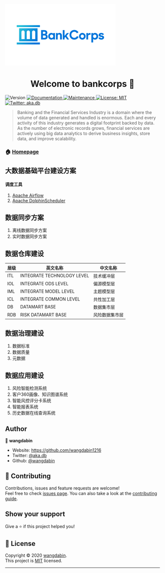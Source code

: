 
![image](https://github.com/wangdabin1216/bankcorps/raw/master/large_bankcorps_0.png)
<h1 align="center">Welcome to bankcorps 👋</h1>

<p>
  <img alt="Version" src="https://img.shields.io/badge/version-1.0.0-blue.svg?cacheSeconds=2592000" />
  <a href="https://github.com/wangdabin1216/bankcorps#redmine" target="_blank">
    <img alt="Documentation" src="https://img.shields.io/badge/documentation-yes-brightgreen.svg" />
  </a>
  <a href="https://github.com/kefranabg/readme-md-generator/graphs/commit-activity" target="_blank">
    <img alt="Maintenance" src="https://img.shields.io/badge/Maintained%3F-yes-green.svg" />
  </a>
  <a href="https://github.com/kefranabg/readme-md-generator/blob/master/LICENSE" target="_blank">
    <img alt="License: MIT" src="https://img.shields.io/github/license/wangdabin/bankcorps" />
  </a>
  <a href="https://twitter.com/aka.db" target="_blank">
    <img alt="Twitter: aka.db" src="https://img.shields.io/twitter/follow/aka.db.svg?style=social" />
  </a>
</p>

> Banking and the Financial Services Industry is a domain where the volume of data generated and handled is enormous. Each and every activity of this industry generates a digital footprint backed by data. As the number of electronic records grows, financial services are actively using big data analytics to derive business insights, store data, and improve scalability.

### 🏠 [Homepage](https://github.com/wangdabin1216/bankcorps#redmine)


## 大数据基础平台建设方案

#### 调度工具
1. [Apache Airflow](https://github.com/apache/airflow)
2. [Apache DolphinScheduler](https://github.com/apache/incubator-dolphinscheduler)


## 数据同步方案

1. 离线数据同步方案
2. 实时数据同步方案


## 数据仓库建设

|  层级  | 英文名称  | 中文名称 |
|  ----  | ----  | ----  |
| ITL  | INTEGRATE TECHNOLOGY LEVEL | 技术缓冲层|
| IOL  | INTEGRATE ODS LEVEL |偏源模型层|
| IML  | INTEGRATE MODEL LEVEL |主题模型层|
| ICL  | INTEGRATE COMMON LEVEL |共性加工层|
| DB  | DATAMART BASE|数据集市层|
| RDB  |RISK DATAMART BASE|风险数据集市层|


## 数据治理建设
1. 数据标准
2. 数据质量
3. 元数据

## 数据应用建设

1. 风险智能检测系统
2. 客户360画像、知识图谱系统
3. 智能风控评分卡系统
4. 智能报表系统
5. 历史数据在线查询系统

## Author

👤 **wangdabin**

* Website: https://github.com/wangdabin1216
* Twitter: [@aka.db](https://twitter.com/aka.db)
* Github: [@wangdabin](https://github.com/wangdabin)

## 🤝 Contributing

Contributions, issues and feature requests are welcome!<br />Feel free to check [issues page](https://github.com/kefranabg/readme-md-generator/issues). You can also take a look at the [contributing guide](https://github.com/kefranabg/readme-md-generator/blob/master/CONTRIBUTING.md).

## Show your support

Give a ⭐️ if this project helped you!

## 📝 License

Copyright © 2020 [wangdabin](https://github.com/wangdabin).<br />
This project is [MIT](https://github.com/kefranabg/readme-md-generator/blob/master/LICENSE) licensed.

***
